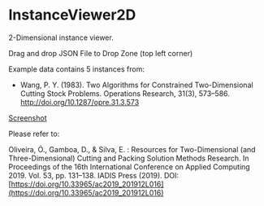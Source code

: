 # InstanceViewer2D

2-Dimensional instance viewer.

Drag and drop JSON File to Drop Zone (top left corner)

Example data contains 5 instances from:

* Wang, P. Y. (1983). Two Algorithms for Constrained Two-Dimensional Cutting Stock Problems. Operations Research, 31(3), 573–586. http://doi.org/10.1287/opre.31.3.573

[Screenshot](https://github.com/Oscar-Oliveira/InstanceViewer2D/blob/master/images/InstanceViewer.png)

Please refer to:

Oliveira, Ó., Gamboa, D., & Silva, E. : Resources for Two-Dimensional (and Three-Dimensional) Cutting and Packing Solution Methods Research. In Proceedings of the 16th International Conference on Applied Computing 2019. Vol. 53, pp. 131–138. IADIS Press (2019). DOI: [https://doi.org/10.33965/ac2019_201912L016](https://doi.org/10.33965/ac2019_201912L016)
